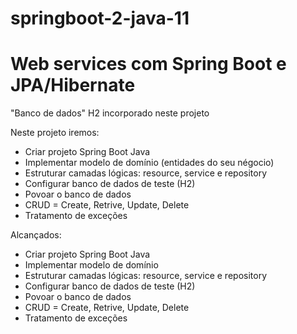 # springboot-2-java-11

# Web services com Spring Boot e JPA/Hibernate

"Banco de dados" H2 incorporado neste projeto

Neste projeto iremos:
 * Criar projeto Spring Boot Java
 * Implementar modelo de domínio (entidades do seu négocio)
 * Estruturar camadas lógicas: resource, service e repository
 * Configurar banco de dados de teste (H2)
 * Povoar o banco de dados
 * CRUD = Create, Retrive, Update, Delete
 * Tratamento de exceções

Alcançados:
   * Criar projeto Spring Boot Java
   * Implementar modelo de domínio
   * Estruturar camadas lógicas: resource, service e repository
   * Configurar banco de dados de teste (H2)
   * Povoar o banco de dados
   * CRUD = Create, Retrive, Update, Delete
   * Tratamento de exceções
